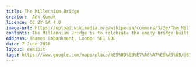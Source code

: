 ```yaml
---
title: The Millennium Bridge
creator:  Ank Kumar
licence: CC BY-SA 4.0
image-url: https://upload.wikimedia.org/wikipedia/commons/3/3e/The_Millennium_Bridge_across_river_Thames%2C_London_%28Ank_Kumar%29_01.jpg
contents: The Millennium Bridge is to celebrate the empty bridge built in front of St. Paul's Cathedral in 2000. It is full of modernity and can only be walked by pedestrians. Both sides of the bridge span the River Thames. From St. Paul's Cathedral to the other side of the bridge, it will meet Thames. Tate Modern, a special art museum, just cleverly connects the gathering point of ancient religion and modern art.Movie scene: Muggle world London bridge destroyed by Death Eaters / "The Betrayal of the Half-Blood Prince"
Address: Thames Embankment, London SE1 9JE
date: 7 June 2018
layout: exhibit
tags: https://www.google.com/maps/place/%E5%8D%83%E7%A6%A7%E6%A9%8B/@51.5095324,-0.1007312,17z/data=!3m1!4b1!4m5!3m4!1s0x487604abcc128291:0xbd5ceafc2f514e1c!8m2!3d51.5095291!4d-0.0985425?shorturl=1
---
```

